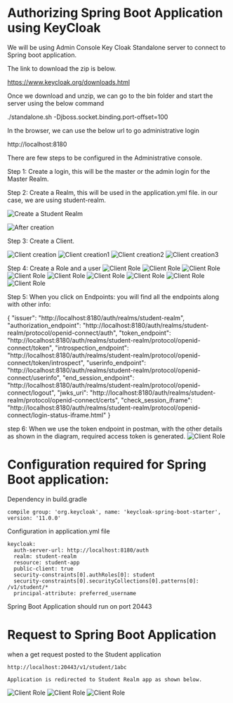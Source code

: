 # Authorizing Spring Boot Application using KeyCloak

We will be using Admin Console Key Cloak Standalone server to connect to Spring boot application.

The link to download the zip is below.

https://www.keycloak.org/downloads.html

Once we download and unzip, we can go to the bin folder and start the server using the below command

./standalone.sh -Djboss.socket.binding.port-offset=100

In the browser, we can use the below url to go administrative login

http://localhost:8180

There are few steps to be configured in the Administrative console.

Step 1: Create a login, this will be the master or the admin login for the Master Realm.

Step 2: Create a Realm, this will be used in the application.yml file.
in our case, we are using student-realm.

![Create a Student Realm](https://github.com/arun786/spring_auth_server_keycloak/blob/master/src/main/resources/image/1.png)

![After creation](https://github.com/arun786/spring_auth_server_keycloak/blob/master/src/main/resources/image/2.png)

Step 3: Create a Client.

![Client creation](https://github.com/arun786/spring_auth_server_keycloak/blob/master/src/main/resources/image/3.png)
![Client creation1](https://github.com/arun786/spring_auth_server_keycloak/blob/master/src/main/resources/image/4.png)
![Client creation2](https://github.com/arun786/spring_auth_server_keycloak/blob/master/src/main/resources/image/5.png)
![Client creation3](https://github.com/arun786/spring_auth_server_keycloak/blob/master/src/main/resources/image/6.png)

Step 4: Create a Role and a user
![Client Role](https://github.com/arun786/spring_auth_server_keycloak/blob/master/src/main/resources/image/7.png)
![Client Role](https://github.com/arun786/spring_auth_server_keycloak/blob/master/src/main/resources/image/8.png)
![Client Role](https://github.com/arun786/spring_auth_server_keycloak/blob/master/src/main/resources/image/9.png)
![Client Role](https://github.com/arun786/spring_auth_server_keycloak/blob/master/src/main/resources/image/10.png)
![Client Role](https://github.com/arun786/spring_auth_server_keycloak/blob/master/src/main/resources/image/11.png)
![Client Role](https://github.com/arun786/spring_auth_server_keycloak/blob/master/src/main/resources/image/12.png)
![Client Role](https://github.com/arun786/spring_auth_server_keycloak/blob/master/src/main/resources/image/13.png)
![Client Role](https://github.com/arun786/spring_auth_server_keycloak/blob/master/src/main/resources/image/14.png)
![Client Role](https://github.com/arun786/spring_auth_server_keycloak/blob/master/src/main/resources/image/15.png)

Step 5: When you click on Endpoints: you will find all the endpoints along with other info:

{
  "issuer": "http://localhost:8180/auth/realms/student-realm",
  "authorization_endpoint": "http://localhost:8180/auth/realms/student-realm/protocol/openid-connect/auth",
  "token_endpoint": "http://localhost:8180/auth/realms/student-realm/protocol/openid-connect/token",
  "introspection_endpoint": "http://localhost:8180/auth/realms/student-realm/protocol/openid-connect/token/introspect",
  "userinfo_endpoint": "http://localhost:8180/auth/realms/student-realm/protocol/openid-connect/userinfo",
  "end_session_endpoint": "http://localhost:8180/auth/realms/student-realm/protocol/openid-connect/logout",
  "jwks_uri": "http://localhost:8180/auth/realms/student-realm/protocol/openid-connect/certs",
  "check_session_iframe": "http://localhost:8180/auth/realms/student-realm/protocol/openid-connect/login-status-iframe.html"
}

step 6: When we use the token endpoint in postman, with the other details as shown in the diagram, required access token is generated.
![Client Role](https://github.com/arun786/spring_auth_server_keycloak/blob/master/src/main/resources/image/16.png)

# Configuration required for Spring Boot application:

Dependency in build.gradle

    compile group: 'org.keycloak', name: 'keycloak-spring-boot-starter', version: '11.0.0'
    
Configuration in application.yml file
    
    keycloak:
      auth-server-url: http://localhost:8180/auth
      realm: student-realm
      resource: student-app
      public-client: true
      security-constraints[0].authRoles[0]: student
      security-constraints[0].securityCollections[0].patterns[0]: /v1/student/*
      principal-attribute: preferred_username
      
   Spring Boot Application should run on port 20443


# Request to Spring Boot Application

when a get request posted to the Student application

    http://localhost:20443/v1/student/1abc
    
    Application is redirected to Student Realm app as shown below.
![Client Role](https://github.com/arun786/spring_auth_server_keycloak/blob/master/src/main/resources/image/17.png)
![Client Role](https://github.com/arun786/spring_auth_server_keycloak/blob/master/src/main/resources/image/18.png)
![Client Role](https://github.com/arun786/spring_auth_server_keycloak/blob/master/src/main/resources/image/19.png)

